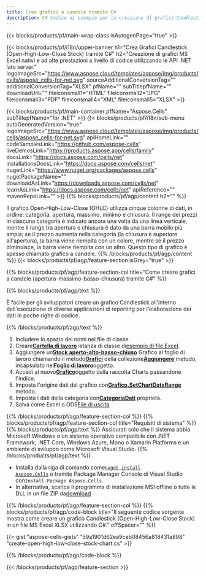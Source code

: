 ```yaml
---
title: Crea grafici a candele tramite C#
description: C# Codice di esempio per la creazione di grafici Candlestick (Open-High-Low-Close Stock) in Excel utilizzando la libreria .NET. Utilizzare questo codice per creare un grafico a candele su MS Excel all'interno di VB.NET, Asp.NET o qualsiasi applicazione basata su .NET.
---
```

{{< blocks/products/pf/main-wrap-class isAutogenPage="true" >}}

{{< blocks/products/pf/i18n/upper-banner h1="Crea Grafici Candlestick (Open-High-Low-Close Stock) tramite C#" h2="Creazione di grafici MS Excel nativi e ad alte prestazioni a livello di codice utilizzando le API .NET lato server." logoImageSrc="https://www.aspose.cloud/templates/aspose/img/products/cells/aspose_cells-for-net.svg" sourceAdditionalConversionTag="" additionalConversionTag="XLSX" pfName="" subTitlepfName="" downloadUrl="" fileiconsmall1="HTML" fileiconsmall2="JPG" fileiconsmall3="PDF" fileiconsmall4="XML" fileiconsmall5="XLSX" >}}

{{< blocks/products/pf/main-container pfName="Aspose.Cells" subTitlepfName="for .NET" >}}
{{< blocks/products/pf/i18n/sub-menu autoGeneratedVersion="true" logoImageSrc="https://www.aspose.cloud/templates/aspose/img/products/cells/aspose_cells-for-net.svg" apiHomeLink="" codeSamplesLink="https://github.com/aspose-cells" liveDemosLink="https://products.aspose.app/cells/family" docsLink="https://docs.aspose.com/cells/net" installationsDocsLink="https://docs.aspose.com/cells/net" nugetLink="https://www.nuget.org/packages/aspose.cells" nugetPackageName="" downloadAsLink="https://downloads.aspose.com/cells/net" learnAsLink="https://docs.aspose.com/cells/net" apiReference="" mavenRepoLink="" >}}
{{% blocks/products/pf/agp/content h2="" %}}

Il grafico Open-High-Low-Close (OHLC) utilizza cinque colonne di dati, in ordine: categoria, apertura, massimo, minimo e chiusura. Il range dei prezzi in ciascuna categoria è indicato ancora una volta da una linea verticale, mentre il range tra apertura e chiusura è dato da una barra mobile più ampia; se il prezzo aumenta nella categoria (la chiusura è superiore all'apertura), la barra viene riempita con un colore, mentre se il prezzo diminuisce, la barra viene riempita con un altro. Questo tipo di grafico è spesso chiamato grafico a candele.
{{% /blocks/products/pf/agp/content %}}
{{< blocks/products/pf/agp/feature-section isGrey="true" >}}

{{% blocks/products/pf/agp/feature-section-col title="Come creare grafici a candele (apertura-massimo-basso-chiusura) tramite C#" %}}

{{% blocks/products/pf/agp/text %}}

È facile per gli sviluppatori creare un grafico Candlestick all'interno dell'esecuzione di diverse applicazioni di reporting per l'elaborazione dei dati in poche righe di codice.

{{% /blocks/products/pf/agp/text %}}

1. Includere lo spazio dei nomi nel file di classe
1.  Creare[**Cartella di lavoro**](https://reference.aspose.com/cells/net/aspose.cells/workbook) istanza di classe di[esempio di file Excel](Open-High-Low-Close.xlsx).
1.  Aggiungere un[**Stock aperto-alto-basso-chiuso**](https://reference.aspose.com/cells/net/aspose.cells.charts/charttype) Grafico al foglio di lavoro chiamando il metodo[**Grafici**](https://reference.aspose.com/cells/net/aspose.cells.charts/chartcollection) della collezione[**Aggiungere**](https://reference.aspose.com/cells/net/aspose.cells.charts/chartcollection/methods/add) metodo, incapsulato nel[**Foglio di lavoro**](https://reference.aspose.com/cells/net/aspose.cells/worksheet)oggetto.
1.  Accedi al nuovo[**Grafico**](https://reference.aspose.com/cells/net/aspose.cells.charts/chart)oggetto dalla raccolta Charts passandone l'indice.
1.  Imposta l'origine dati del grafico con[**Grafico.SetChartDataRange**](https://reference.aspose.com/cells/net/aspose.cells.charts/chart/methods/setchartdatarange) metodo.
1.  Imposta i dati della categoria con[**CategoriaDati**](https://reference.aspose.com/cells/net/aspose.cells.charts/seriescollection/categorydata/) proprietà.
1.  Salva come Excel o ODS[File di uscita](out.xlsx).

{{% /blocks/products/pf/agp/feature-section-col %}}
{{% blocks/products/pf/agp/feature-section-col title="Requisiti di sistema" %}}
{{% blocks/products/pf/agp/text %}}
Assicurati solo che il sistema abbia Microsoft Windows o un sistema operativo compatibile con .NET Framework, .NET Core, Windows Azure, Mono o Xamarin Platforms e un ambiente di sviluppo come Microsoft Visual Studio.
{{% /blocks/products/pf/agp/text %}}
-  Installa dalla riga di comando come<code><a href="https://downloads.aspose.com/cells/net">nuget install Aspose.Cells</a></code> o tramite Package Manager Console di Visual Studio con<code>Install-Package Aspose.Cells</code>.
-  In alternativa, scarica il programma di installazione MSI offline o tutte le DLL in un file ZIP da<a href="https://downloads.aspose.com/cells/net">download</a>

{{% /blocks/products/pf/agp/feature-section-col %}}
{{% blocks/products/pf/agp/code-block title="Il seguente codice sorgente mostra come creare un grafico Candlestick (Open-High-Low-Close Stock) in un file MS Excel XLSX utilizzando C#." offSpacer="" %}}

{{< gist "aspose-cells-gists" "59a1901d62ea9ceb08456a818431a898" "create-open-high-low-close-stock-chart.cs" >}}

{{% /blocks/products/pf/agp/code-block %}}

{{< /blocks/products/pf/agp/feature-section >}}

<!-- aboutfile Starts -->
